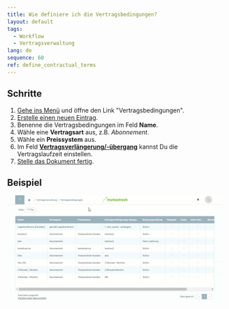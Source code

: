 ```yaml
---
title: Wie definiere ich die Vertragsbedingungen?
layout: default
tags:
  - Workflow
  - Vertragsverwaltung
lang: de
sequence: 60
ref: define_contractual_terms
---
```


## Schritte
1. [Gehe ins Menü](Menu) und öffne den Link "Vertragsbedingungen".
1. [Erstelle einen neuen Eintrag](Neuer_Datensatz_Fenster_Webui).
1. Benenne die Vertragsbedingungen im Feld **Name**.
1. Wähle eine **Vertragsart** aus, z.B. *Abonnement*.
1. Wähle ein **Preissystem** aus.
1. Im Feld **[Vertragsverlängerung/-übergang](Vertragslaufzeit_definieren)** kannst Du die Vertragslaufzeit einstellen.
1. [Stelle das Dokument fertig](BelegverarbeitungFertigstellen).

## Beispiel
![](assets/Vertragsbedingungen_definieren.gif)
